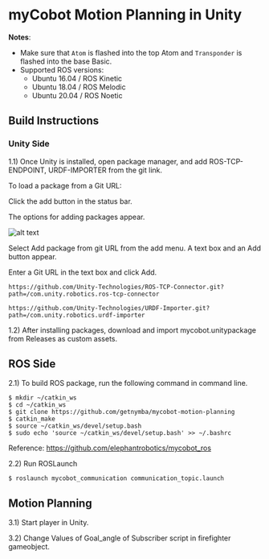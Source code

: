 # myCobot Motion Planning in Unity 

**Notes**:

<!-- This is the mycobot motion planning package written by Nyambayar D.([getnymba@gmail.com]()) -->

* Make sure that `Atom` is flashed into the top Atom and `Transponder` is flashed into the base Basic.
* Supported ROS versions:
   * Ubuntu 16.04 / ROS Kinetic
   * Ubuntu 18.04 / ROS Melodic
   * Ubuntu 20.04 / ROS Noetic
   
## Build Instructions
### Unity Side

1.1) Once Unity is installed, open package manager, and add ROS-TCP-ENDPOINT, URDF-IMPORTER from the git link.

To load a package from a Git URL:

Click the add button in the status bar.

The options for adding packages appear.

 ![alt text](https://docs.unity3d.com/uploads/Main/upm-ui-giturl.png)

Select Add package from git URL from the add menu. A text box and an Add button appear.

Enter a Git URL in the text box and click Add.

  ```
  https://github.com/Unity-Technologies/ROS-TCP-Connector.git?path=/com.unity.robotics.ros-tcp-connector
  ```
  
  ```
  https://github.com/Unity-Technologies/URDF-Importer.git?path=/com.unity.robotics.urdf-importer
  ```

1.2) After installing packages, download and import mycobot.unitypackage from Releases as custom assets.

## ROS Side

2.1) To build ROS package, run the following command in command line.

```
$ mkdir ~/catkin_ws
$ cd ~/catkin_ws
$ git clone https://github.com/getnymba/mycobot-motion-planning
$ catkin_make
$ source ~/catkin_ws/devel/setup.bash
$ sudo echo 'source ~/catkin_ws/devel/setup.bash' >> ~/.bashrc
```
Reference: https://github.com/elephantrobotics/mycobot_ros

2.2) Run ROSLaunch

```
$ roslaunch mycobot_communication communication_topic.launch
```

## Motion Planning

3.1) Start player in Unity.

3.2) Change Values of Goal_angle of Subscriber script in firefighter gameobject.
